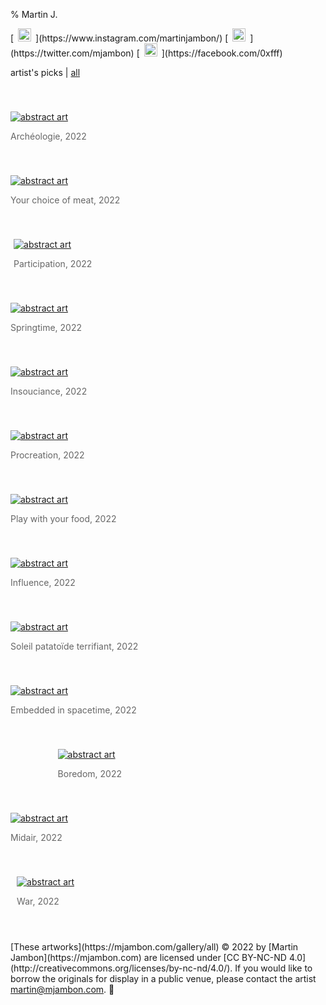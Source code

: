 % Martin J.
<!-- generated by './build' -->

<p>
[<img src="/gallery/img/other/instagram-logo.png" style="height:1.5em;padding:0em 0.5em">](https://www.instagram.com/martinjambon/)
[<img src="/gallery/img/other/twitter-logo.png" style="height:1.5em;padding:0em 0.5em">](https://twitter.com/mjambon)
[<img src="/gallery/img/other/facebook-logo.png" style="height:1.5em;padding:0em 0.5em">](https://facebook.com/0xfff)
</p>
<p>
  <a >artist's picks</a> | <a href="/gallery/all">all</a>
</p>

<figure style="margin: 0px 0%; padding-top: 40px">
  <a href="/gallery/img/large/img-20220424.jpg">
    <img src="/gallery/img/medium/img-20220424.jpg" alt='abstract art' />
  </a>
  <figcaption style="color:#666; margin: 1em 0em">
    Archéologie, 2022
  </figcaption>
</figure>

<figure style="margin: 0px 0%; padding-top: 40px">
  <a href="/gallery/img/large/img-20220419.jpg">
    <img src="/gallery/img/medium/img-20220419.jpg" alt='abstract art' />
  </a>
  <figcaption style="color:#666; margin: 1em 0em">
    Your choice of meat, 2022
  </figcaption>
</figure>

<figure style="margin: 0px 1%; padding-top: 40px">
  <a href="/gallery/img/large/img-20220415.jpg">
    <img src="/gallery/img/medium/img-20220415.jpg" alt='abstract art' />
  </a>
  <figcaption style="color:#666; margin: 1em 0em">
    Participation, 2022
  </figcaption>
</figure>

<figure style="margin: 0px 0%; padding-top: 40px">
  <a href="/gallery/img/large/img-20220413-1.jpg">
    <img src="/gallery/img/medium/img-20220413-1.jpg" alt='abstract art' />
  </a>
  <figcaption style="color:#666; margin: 1em 0em">
    Springtime, 2022
  </figcaption>
</figure>

<figure style="margin: 0px 0%; padding-top: 40px">
  <a href="/gallery/img/large/img-20220405.jpg">
    <img src="/gallery/img/medium/img-20220405.jpg" alt='abstract art' />
  </a>
  <figcaption style="color:#666; margin: 1em 0em">
    Insouciance, 2022
  </figcaption>
</figure>

<figure style="margin: 0px 0%; padding-top: 40px">
  <a href="/gallery/img/large/img-20220403-3.jpg">
    <img src="/gallery/img/medium/img-20220403-3.jpg" alt='abstract art' />
  </a>
  <figcaption style="color:#666; margin: 1em 0em">
    Procreation, 2022
  </figcaption>
</figure>

<figure style="margin: 0px 0%; padding-top: 40px">
  <a href="/gallery/img/large/img-20220401-4.jpg">
    <img src="/gallery/img/medium/img-20220401-4.jpg" alt='abstract art' />
  </a>
  <figcaption style="color:#666; margin: 1em 0em">
    Play with your food, 2022
  </figcaption>
</figure>

<figure style="margin: 0px 0%; padding-top: 40px">
  <a href="/gallery/img/large/img-20220330.jpg">
    <img src="/gallery/img/medium/img-20220330.jpg" alt='abstract art' />
  </a>
  <figcaption style="color:#666; margin: 1em 0em">
    Influence, 2022
  </figcaption>
</figure>

<figure style="margin: 0px 0%; padding-top: 40px">
  <a href="/gallery/img/large/img-20220322-2.jpg">
    <img src="/gallery/img/medium/img-20220322-2.jpg" alt='abstract art' />
  </a>
  <figcaption style="color:#666; margin: 1em 0em">
    Soleil patatoïde terrifiant, 2022
  </figcaption>
</figure>

<figure style="margin: 0px 0%; padding-top: 40px">
  <a href="/gallery/img/large/img-20220320-1.jpg">
    <img src="/gallery/img/medium/img-20220320-1.jpg" alt='abstract art' />
  </a>
  <figcaption style="color:#666; margin: 1em 0em">
    Embedded in spacetime, 2022
  </figcaption>
</figure>

<figure style="margin: 0px 15%; padding-top: 40px">
  <a href="/gallery/img/large/img-20220317.jpg">
    <img src="/gallery/img/medium/img-20220317.jpg" alt='abstract art' />
  </a>
  <figcaption style="color:#666; margin: 1em 0em">
    Boredom, 2022
  </figcaption>
</figure>

<figure style="margin: 0px 0%; padding-top: 40px">
  <a href="/gallery/img/large/img-20220305-2.jpg">
    <img src="/gallery/img/medium/img-20220305-2.jpg" alt='abstract art' />
  </a>
  <figcaption style="color:#666; margin: 1em 0em">
    Midair, 2022
  </figcaption>
</figure>

<figure style="margin: 0px 2%; padding-top: 40px">
  <a href="/gallery/img/large/img-20220226.jpg">
    <img src="/gallery/img/medium/img-20220226.jpg" alt='abstract art' />
  </a>
  <figcaption style="color:#666; margin: 1em 0em">
    War, 2022
  </figcaption>
</figure>

<p class="discreet" style="margin-top:4em">
  [These artworks](https://mjambon.com/gallery/all) © 2022
  by [Martin Jambon](https://mjambon.com) are licensed under
  [CC BY-NC-ND 4.0](http://creativecommons.org/licenses/by-nc-nd/4.0/).
  If you would like to borrow the originals for display in a
  public venue, please contact the artist
  <a href="mailto:martin@mjambon.com">martin@mjambon.com</a>. 🙏
</p>

